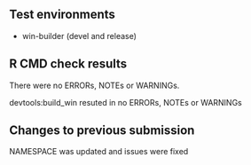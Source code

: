 ## Test environments
* win-builder (devel and release)

## R CMD check results
There were no ERRORs, NOTEs or WARNINGs. 

devtools:build_win resuted in no ERRORs, NOTEs or WARNINGs

## Changes to previous submission
NAMESPACE was updated and issues were fixed
